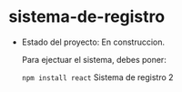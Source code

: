 # sistema-de-registro

- Estado del proyecto: En construccion.

  Para ejectuar el sistema, debes poner:

  ```npm install react```
Sistema de registro 2
